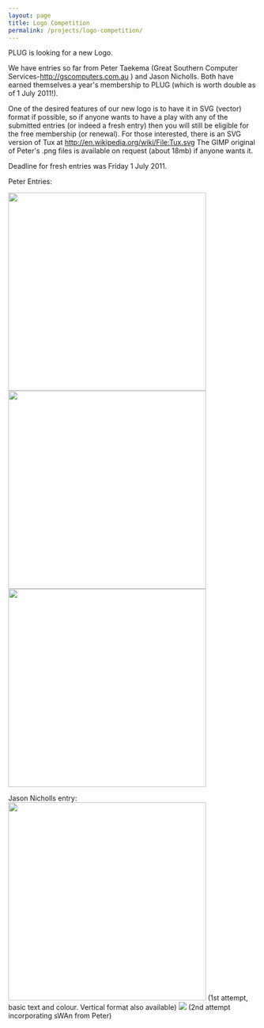 ```yaml
---
layout: page
title: Logo Competition
permalink: /projects/logo-competition/
---
```


PLUG is looking for a new Logo.

We have entries so far from Peter Taekema (Great Southern Computer Services-http://gscomputers.com.au ) and Jason Nicholls. Both have earned themselves a year's membership to PLUG (which is worth double as of 1 July 2011!).

One of the desired features of our new logo is to have it in SVG (vector) format if possible, so if anyone wants to have a play with any of the submitted entries (or indeed a fresh entry) then you will still be eligible for the free membership (or renewal).  For those interested, there is an SVG version of Tux at http://en.wikipedia.org/wiki/File:Tux.svg  The GIMP original of Peter's .png files is available on request (about 18mb) if anyone wants it.

Deadline for fresh entries was Friday 1 July 2011.

Peter Entries:

<img src='{{ site.baseurl }}/01-plug_basic_sml.png' width='400px'>
<img src='{{ site.baseurl }}/04-plug_networking_sml.png' width='400px'>
<img src='{{ site.baseurl }}/06-plug_web_sml.png' width='400px'>


Jason Nicholls entry:
<img src='{{ site.baseurl }}/plug-logo-1-jason.png' width='400px'>
(1st attempt, basic text and colour. Vertical format also available)
<img src='{{ site.baseurl }}/plug-logo-2-v1.png'>
(2nd attempt incorporating sWAn from Peter)
